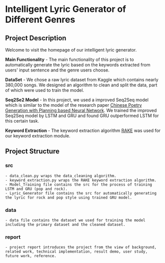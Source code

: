 # Intelligent Lyric Generator of Different Genres

## Project Description

Welcome to visit the homepage of our intelligent lyric generator.

**Main Functionality**
    - The main functionality of this project is to automatically generate the lyric based on the keywords extracted from users' input sentence and the genre users choose.
    

**DataSet**
    - We chose a raw lyric dataset from Kaggle which contains nearly 380,000 songs. We designed an algorithm to clean and split the data, part of which were used to train the model.
    

**Seq2Se2 Model**
    - In this project, we used a improved Seq2Seq model which is similar to the model of the research paper [Chinese Poetry Generation with Planning based Neural Network](https://arxiv.org/pdf/1610.09889.pdf).
      We trained the improved Seq2Seq model by LSTM and GRU and found GRU outperformed LSTM for this certain task.
      

**Keyword Extraction**
    - The keyword extraction algorithm [RAKE](https://github.com/ruby/rake) was used for our keyword extraction module.


## Project Structure

### src
    - data_clean.py wraps the data_cleaning algorithm.
    - keyword_extraction.py wraps the RAKE keyword extraction algorithm.
    - Model_Training file contains the src for the process of training LSTM and GRU (pop and rock).
    - Lyric_Generator file contains the src for automatically generating the lyric for rock and pop style using trained GRU model.
  
### data
    - data file contains the dataset we used for training the model including the primary dataset and the cleaned dataset.

### report
    - project report introduces the project from the view of background, related work, technical implementation, result demo, user study, future work, reference.
